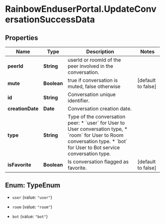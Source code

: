 # RainbowEnduserPortal.UpdateConversationSuccessData

## Properties

Name | Type | Description | Notes
------------ | ------------- | ------------- | -------------
**peerId** | **String** | userId or roomId of the peer involved in the conversation. | 
**mute** | **Boolean** | true if conversation is muted, false otherwise | [default to false]
**id** | **String** | Conversation unique identifier. | 
**creationDate** | **Date** | Conversation creation date. | 
**type** | **String** | Type of the conversation peer:   * &#x60;user&#x60; for User to User conversation type, * &#x60;room&#x60; for User to Room conversation type. * &#x60;bot&#x60; for User to Bot service conversation type.   | 
**isFavorite** | **Boolean** | Is conversation flagged as favorite. | [default to false]



## Enum: TypeEnum


* `user` (value: `"user"`)

* `room` (value: `"room"`)

* `bot` (value: `"bot"`)




